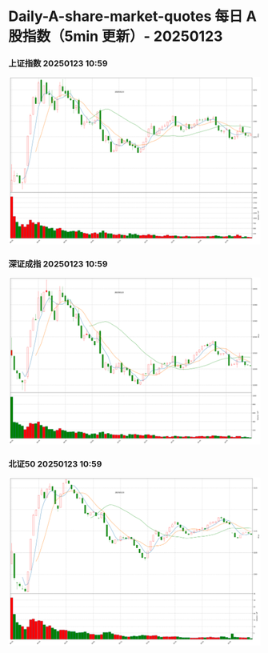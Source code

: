 
# Daily-A-share-market-quotes 每日 A 股指数（5min 更新）- 20250123

### 上证指数 20250123 10:59
![](./fig/2025/1/20250123-sh000001.png)

### 深证成指 20250123 10:59
![](./fig/2025/1/20250123-sz399001.png)

### 北证50 20250123 10:59
![](./fig/2025/1/20250123-bj899050.png)
